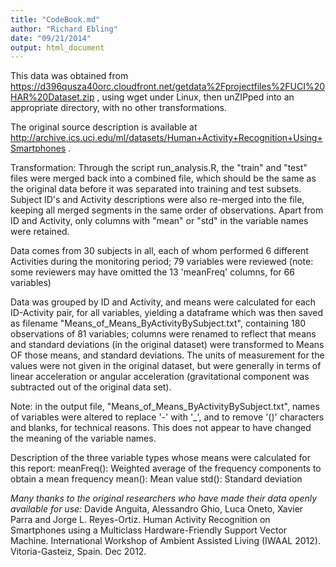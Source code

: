 ```yaml
---
title: "CodeBook.md"
author: "Richard Ebling"
date: "09/21/2014"
output: html_document
---
```



This data was obtained from https://d396qusza40orc.cloudfront.net/getdata%2Fprojectfiles%2FUCI%20HAR%20Dataset.zip , using wget under Linux, then unZIPped into an appropriate directory, with no other transformations.

The original source description is available at http://archive.ics.uci.edu/ml/datasets/Human+Activity+Recognition+Using+Smartphones . 

Transformation: Through the script run_analysis.R,  the "train" and "test" files were merged back into a combined file, which should be the same as the original data before it was separated into training and test subsets.  Subject ID's and Activity descriptions were also re-merged into the file, keeping all merged segments in the same order of observations. Apart from ID and Activity, only columns with "mean" or "std" in the variable names were retained. 

 Data comes from 30 subjects in all, each of whom performed 6 different Activities during the monitoring period; 79 variables were reviewed (note: some reviewers may have omitted the 13 'meanFreq' columns, for 66 variables)
 
Data was grouped by ID and Activity, and means were calculated for each ID-Activity pair, for all variables, yielding a dataframe which was then saved as filename "Means_of_Means_ByActivityBySubject.txt", containing 180 observations of 81 variables; columns were renamed to reflect that means and standard deviations (in the original dataset) were transformed to Means OF those means, and standard deviations. The units of measurement for the values were not given in the original dataset, but were generally in terms of linear acceleration or angular acceleration (gravitational component was subtracted out of the original data set). 

 Note: in the output file, "Means_of_Means_ByActivityBySubject.txt", names of variables were altered to replace '-' with '_',  and to remove '()' characters and blanks, for technical reasons. This does not appear to have changed the meaning of the variable names. 

Description of the three variable types whose means were calculated for this 
report: 
meanFreq(): Weighted average of the frequency components to obtain a mean frequency
mean(): Mean value
std(): Standard deviation

*Many thanks to the original researchers who have made their data openly available for use:*
Davide Anguita, Alessandro Ghio, Luca Oneto, Xavier Parra and Jorge L. Reyes-Ortiz. Human Activity Recognition on Smartphones using a Multiclass Hardware-Friendly Support Vector Machine. International Workshop of Ambient Assisted Living (IWAAL 2012). Vitoria-Gasteiz, Spain. Dec 2012.
